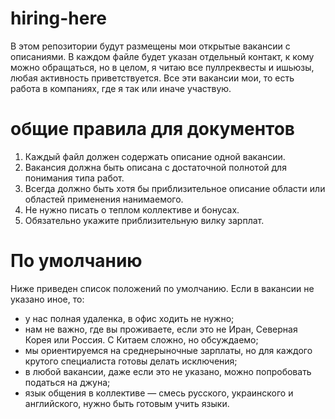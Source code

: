 # hiring-here

В этом репозитории будут размещены мои открытые вакансии с описаниями. В каждом файле будет указан отдельный контакт, к кому можно обращаться, но в целом, я читаю все пуллреквесты и ишьюзы, любая активность приветствуется. Все эти вакансии мои, то есть работа в компаниях, где я так или иначе участвую.

# общие правила для документов

1. Каждый файл должен содержать описание одной вакансии.
2. Вакансия должна быть описана с достаточной полнотой для понимания типа работ.
3. Всегда должно быть хотя бы приблизительное описание области или областей применения нанимаемого.
4. Не нужно писать о теплом коллективе и бонусах.
5. Обязательно укажите приблизительную вилку зарплат.

# По умолчанию

Ниже приведен список положений по умолчанию. Если в вакансии не указано иное, то:

-  у нас полная удаленка, в офис ходить не нужно;
-  нам не важно, где вы проживаете, если это не Иран, Северная Корея или Россия. С Китаем сложно, но обсуждаемо;
-  мы ориентируемся на среднерыночные зарплаты, но для каждого крутого специалиста готовы делать исключения;
-  в любой вакансии, даже если это не указано, можно попробовать податься на джуна;
-  язык общения в коллективе — смесь русского, украинского и английского, нужно быть готовым учить языки.
